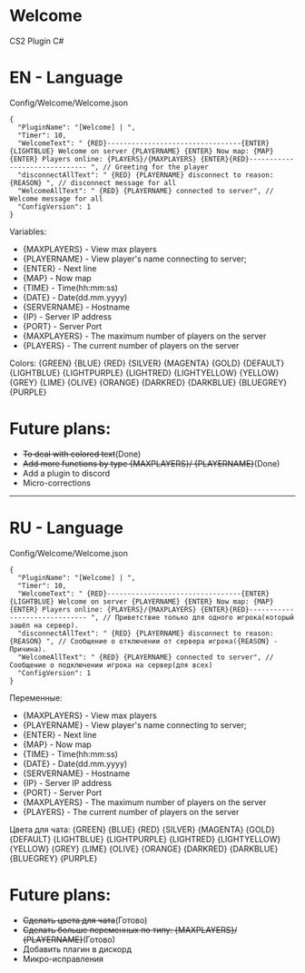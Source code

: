 # Welcome

CS2 Plugin C#

# EN - Language

Config/Welcome/Welcome.json

```
{
  "PluginName": "[Welcome] | ",
  "Timer": 10,
  "WelcomeText": " {RED}---------------------------------{ENTER} {LIGHTBLUE} Welcome on server {PLAYERNAME} {ENTER} Now map: {MAP} {ENTER} Players online: {PLAYERS}/{MAXPLAYERS} {ENTER}{RED}------------------------------ ", // Greeting for the player
  "disconnectAllText": " {RED} {PLAYERNAME} disconnect to reason: {REASON} ", // disconnect message for all
  "WelcomeAllText": " {RED} {PLAYERNAME} connected to server", // Welcome message for all
  "ConfigVersion": 1
}
```

Variables:
- {MAXPLAYERS} - View max players
- {PLAYERNAME} - View player's name connecting to server;
- {ENTER} - Next line
- {MAP} - Now map
- {TIME} - Time(hh:mm:ss)
- {DATE} - Date(dd.mm.yyyy)
- {SERVERNAME} - Hostname
- {IP} - Server IP address
- {PORT} - Server Port
- {MAXPLAYERS} - The maximum number of players on the server
- {PLAYERS} - The current number of players on the server

Colors:
{GREEN}
{BLUE}
{RED}
{SILVER}
{MAGENTA}
{GOLD}
{DEFAULT}
{LIGHTBLUE}
{LIGHTPURPLE}
{LIGHTRED}
{LIGHTYELLOW}
{YELLOW}
{GREY}
{LIME}
{OLIVE}
{ORANGE}
{DARKRED}
{DARKBLUE}
{BLUEGREY}
{PURPLE}

# Future plans:
- ~~To deal with colored text~~(Done)
- ~~Add more functions by type {MAXPLAYERS}/ {PLAYERNAME}~~(Done)
- Add a plugin to discord
- Micro-corrections

------------------------------------------------------------------------------------------------------------

# RU - Language

Config/Welcome/Welcome.json

```
{
  "PluginName": "[Welcome] | ",
  "Timer": 10,
  "WelcomeText": " {RED}---------------------------------{ENTER} {LIGHTBLUE} Welcome on server {PLAYERNAME} {ENTER} Now map: {MAP} {ENTER} Players online: {PLAYERS}/{MAXPLAYERS} {ENTER}{RED}------------------------------ ", // Приветствие только для одного игрока(который зашёл на сервер).
  "disconnectAllText": " {RED} {PLAYERNAME} disconnect to reason: {REASON} ", // Сообщение о отключении от сервера игрока({REASON} - Причина).
  "WelcomeAllText": " {RED} {PLAYERNAME} connected to server", // Сообщение о подключении игрока на сервер(для всех)
  "ConfigVersion": 1
}
```

Переменные:
- {MAXPLAYERS} - View max players
- {PLAYERNAME} - View player's name connecting to server;
- {ENTER} - Next line
- {MAP} - Now map
- {TIME} - Time(hh:mm:ss)
- {DATE} - Date(dd.mm.yyyy)
- {SERVERNAME} - Hostname
- {IP} - Server IP address
- {PORT} - Server Port
- {MAXPLAYERS} - The maximum number of players on the server
- {PLAYERS} - The current number of players on the server

Цвета для чата:
{GREEN}
{BLUE}
{RED}
{SILVER}
{MAGENTA}
{GOLD}
{DEFAULT}
{LIGHTBLUE}
{LIGHTPURPLE}
{LIGHTRED}
{LIGHTYELLOW}
{YELLOW}
{GREY}
{LIME}
{OLIVE}
{ORANGE}
{DARKRED}
{DARKBLUE}
{BLUEGREY}
{PURPLE}

# Future plans:
- ~~Сделать цвета для чата~~(Готово)
- ~~Сделать больше переменных по типу: {MAXPLAYERS}/ {PLAYERNAME}~~(Готово)
- Добавить плагин в дискорд
- Микро-исправления
